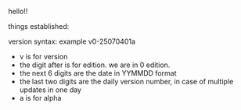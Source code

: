 hello!!



things established:



version syntax: example v0-25070401a

* v is for version
* the digit after is for edition. we are in 0 edition.
* the next 6 digits are the date in YYMMDD format
* the last two digits are the daily version number, in case of multiple updates in one day
* a is for alpha
